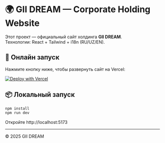 # 🌍 GII DREAM — Corporate Holding Website

Этот проект — официальный сайт холдинга **GII DREAM**.  
Технологии: React + Tailwind + i18n (RU/UZ/EN).

## 🚀 Онлайн запуск
Нажмите кнопку ниже, чтобы развернуть сайт на Vercel:

[![Deploy with Vercel](https://vercel.com/button)](https://vercel.com/new/clone?repository-url=https://github.com/gubaydulin1992-ux/giidream-site)

## 📦 Локальный запуск
```bash
npm install
npm run dev
```
Откройте http://localhost:5173

---
© 2025 GII DREAM
